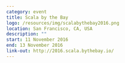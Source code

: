 ```yaml
---
category: event
title: Scala by the Bay
logo: /resources/img/scalabythebay2016.png
location: San Francisco, CA, USA
description: ""
start: 11 November 2016
end: 13 November 2016
link-out: http://2016.scala.bythebay.io/
---
```

